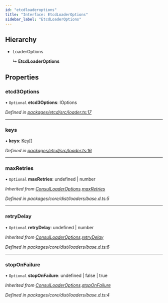 ```yaml
---
id: "etcdloaderoptions"
title: "Interface: EtcdLoaderOptions"
sidebar_label: "EtcdLoaderOptions"
---
```


## Hierarchy

- LoaderOptions

  ↳ **EtcdLoaderOptions**

## Properties

### etcd3Options

• `Optional` **etcd3Options**: IOptions

_Defined in [packages/etcd/src/loader.ts:17](https://github.com/willsoto/node-konfig/blob/b999a55/packages/etcd/src/loader.ts#L17)_

---

### keys

• **keys**: [Key](key.md)[]

_Defined in [packages/etcd/src/loader.ts:16](https://github.com/willsoto/node-konfig/blob/b999a55/packages/etcd/src/loader.ts#L16)_

---

### maxRetries

• `Optional` **maxRetries**: undefined \| number

_Inherited from [ConsulLoaderOptions](consulloaderoptions.md).[maxRetries](consulloaderoptions.md#maxretries)_

_Defined in packages/core/dist/loaders/base.d.ts:5_

---

### retryDelay

• `Optional` **retryDelay**: undefined \| number

_Inherited from [ConsulLoaderOptions](consulloaderoptions.md).[retryDelay](consulloaderoptions.md#retrydelay)_

_Defined in packages/core/dist/loaders/base.d.ts:6_

---

### stopOnFailure

• `Optional` **stopOnFailure**: undefined \| false \| true

_Inherited from [ConsulLoaderOptions](consulloaderoptions.md).[stopOnFailure](consulloaderoptions.md#stoponfailure)_

_Defined in packages/core/dist/loaders/base.d.ts:4_
